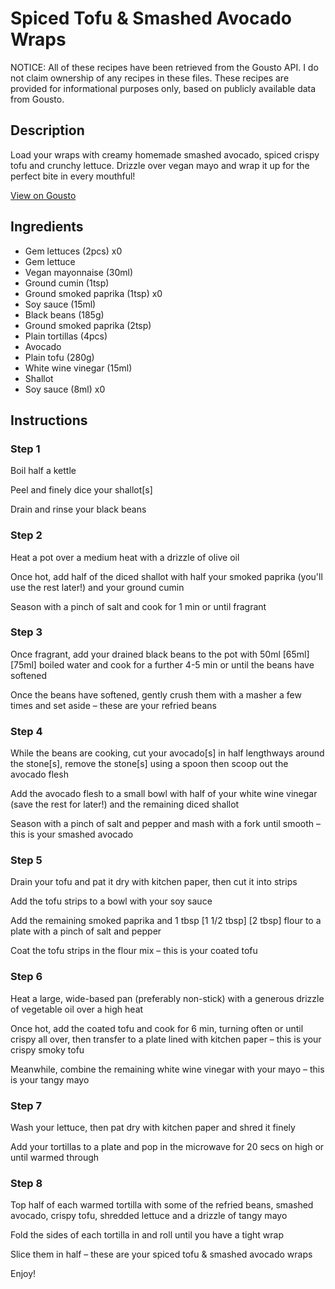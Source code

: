 # Spiced Tofu & Smashed Avocado Wraps

NOTICE: All of these recipes have been retrieved from the Gousto API. I do not claim ownership of any recipes in these files. These recipes are provided for informational purposes only, based on publicly available data from Gousto.

## Description

Load your wraps with creamy homemade smashed avocado, spiced crispy tofu and crunchy lettuce. Drizzle over vegan mayo and wrap it up for the perfect bite in every mouthful!

[View on Gousto](https://www.gousto.co.uk/recipes/cookbook/spiced-tofu-smashed-avocado-wraps)

## Ingredients

- Gem lettuces (2pcs) x0
- Gem lettuce
- Vegan mayonnaise (30ml)
- Ground cumin (1tsp)
- Ground smoked paprika (1tsp) x0
- Soy sauce (15ml)
- Black beans (185g)
- Ground smoked paprika (2tsp)
- Plain tortillas (4pcs)
- Avocado
- Plain tofu (280g)
- White wine vinegar (15ml)
- Shallot
- Soy sauce (8ml) x0

## Instructions


### Step 1

Boil half a kettle

Peel and finely dice your shallot[s]

Drain and rinse your black beans


### Step 2

Heat a pot over a medium heat with a drizzle of olive oil

Once hot, add half of the diced shallot with half your smoked paprika (you'll use the rest later!) and your ground cumin

Season with a pinch of salt and cook for 1 min or until fragrant


### Step 3

Once fragrant, add your drained black beans to the pot with 50ml <span class="text-purple">[65ml]</span><span class="text-danger"> [75ml]</span> boiled water and cook for a further 4-5 min or until the beans have softened

Once the beans have softened, gently crush them with a masher a few times and set aside – these are your refried beans


### Step 4

While the beans are cooking, cut your avocado[s] in half lengthways around the stone[s], remove the stone[s] using a spoon then scoop out the avocado flesh

Add the avocado flesh to a small bowl with half of your white wine vinegar (save the rest for later!) and the remaining diced shallot

Season with a pinch of salt and pepper and mash with a fork until smooth – this is your smashed avocado


### Step 5

Drain your tofu and pat it dry with kitchen paper, then cut it into strips

Add the tofu strips to a bowl with your soy sauce

Add the remaining smoked paprika and 1 tbsp <span class="text-purple">[1 1/2 tbsp]</span><span class="text-danger"> [2 tbsp]</span> flour to a plate with a pinch of salt and pepper

Coat the tofu strips in the flour mix – this is your coated tofu


### Step 6

Heat a large, wide-based pan (preferably non-stick) with a generous drizzle of vegetable oil over a high heat

Once hot, add the coated tofu and cook for 6 min, turning often or until crispy all over, then transfer to a plate lined with kitchen paper – this is your crispy smoky tofu

Meanwhile, combine the remaining white wine vinegar with your mayo – this is your tangy mayo


### Step 7

Wash your lettuce, then pat dry with kitchen paper and shred it finely

Add your tortillas to a plate and pop in the microwave for 20 secs on high or until warmed through

### Step 8

Top half of each warmed tortilla with some of the refried beans, smashed avocado, crispy tofu, shredded lettuce and a drizzle of tangy mayo

Fold the sides of each tortilla in and roll until you have a tight wrap

Slice them in half – these are your spiced tofu & smashed avocado wraps

Enjoy!

